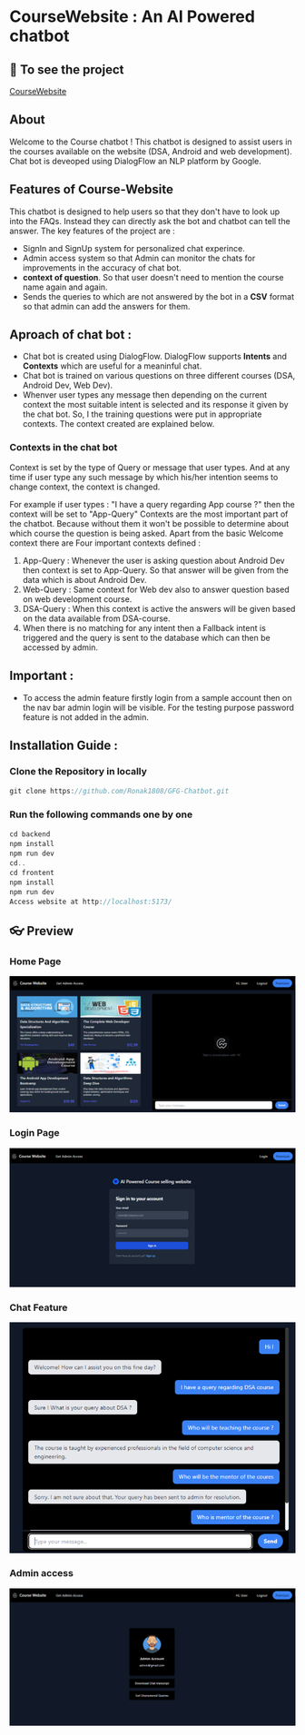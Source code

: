 #  CourseWebsite : An AI Powered chatbot

## 🔗 To see the project
[CourseWebsite](https://gfg-chatbot.vercel.app/)

##  About

Welcome to the Course chatbot ! This chatbot is designed to assist users in the courses available on the website (DSA, Android and web development). Chat bot is deveoped using DialogFlow an NLP platform by Google. 
 

##  Features of Course-Website

This chatbot is designed to help users so that they don't have to look up into the FAQs. Instead they can directly ask the bot and chatbot can tell the answer. The key features of the project are : 
- SignIn and SignUp system for personalized chat experince.
- Admin access system so that Admin can monitor the chats for improvements in the accuracy of chat bot.
- **context of question**. So that user doesn't need to mention the course name again and again.
- Sends the queries to which are not answered by the bot in a **CSV** format so that admin can add the answers for them.

## Aproach of chat bot : 
- Chat bot is created using DialogFlow. DialogFlow supports **Intents** and **Contexts** which are useful for a meaninful chat.
- Chat bot is trained on various questions on three different courses (DSA, Android Dev, Web Dev). 
- Whenver user types any message then depending on the current context the most suitable intent is selected and its response it given by the chat bot. So, I the training questions were put in appropriate contexts. The context created are explained below. 

### Contexts in the chat bot 
Context is set by the type of Query or message that user types. And at any time if user type any such message by which his/her intention seems to change context, the context is changed.

For example if user types : "I have a query regarding App course ?" then the context will be set to "App-Query"
Contexts are the most important part of the chatbot. Because without them it won't be possible to determine about which course the question is being asked. 
Apart from the basic Welcome context there are Four important contexts defined : 

1. App-Query : Whenever the user is asking question about Android Dev then context is set to App-Query. So that answer will be given from the data which is about Android Dev. 
2. Web-Query : Same context for Web dev also to answer question based on web development course.
3. DSA-Query : When this context is active the answers will be given based on the data available from DSA-course.
4. When there is no matching for any intent then a Fallback intent is triggered and the query is sent to the database which can then be accessed by admin.

## Important : 
- To access the admin feature firstly login from a sample account then on the nav bar admin login will be visible.
For the testing purpose password feature is not added in the admin. 

## Installation Guide :
### Clone the Repository in locally
```JavaScript
git clone https://github.com/Ronak1808/GFG-Chatbot.git
```
### Run the following commands one by one
```JavaScript
cd backend
npm install
npm run dev
cd..
cd frontent
npm install
npm run dev
Access website at http://localhost:5173/
```


## 👓 Preview
### Home Page 
<img src="https://github.com/Ronak1808/GFG-Chatbot/blob/main/demo_img/Home.PNG">

### Login Page
<img src="https://github.com/Ronak1808/GFG-Chatbot/blob/main/demo_img/LoginPage.PNG">

### Chat Feature
<img src= "https://github.com/Ronak1808/GFG-Chatbot/blob/main/demo_img/Chat.PNG">

### Admin access
<img src="https://github.com/Ronak1808/GFG-Chatbot/blob/main/demo_img/Admin.PNG">
